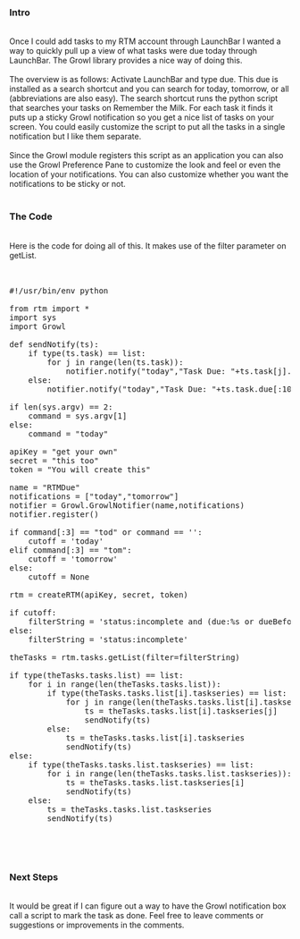 <!--
.. title: Python + Growl + Remember The Milk = LaunchBar Task Management
.. date: 2009/01/27
.. slug: python-growl-remember-the-milk-launchbar-task-management
.. tags: Python
.. link: 
.. description: 
-->


<h3>Intro</h3><br />Once I could add tasks to my RTM account through LaunchBar I wanted a way to quickly pull up a view of what tasks were due today through LaunchBar.  The Growl library provides a nice way of doing this.<br /><br />The overview is as follows:  Activate LaunchBar and type due.  This due is installed as a search shortcut and you can search for today, tomorrow, or all (abbreviations are also easy).  The search shortcut runs the python script that searches your tasks on Remember the Milk.  For each task it finds it puts up a sticky Growl notification so you get a nice list of tasks on your screen.  You could easily customize the script to put all the tasks in a single notification but I like them separate.<br /><br />Since the Growl module registers this script as an application you can also use the Growl Preference Pane to customize the look and feel or even the location of your notifications.  You can also customize whether you want the notifications to be sticky or not.<br /><br /><h3>The Code</h3><br />Here is the code for doing all of this.  It makes use of the filter parameter on getList.<br /><br /><pre><br />#!/usr/bin/env python<br /><br />from rtm import *<br />import sys<br />import Growl<br /><br />def sendNotify(ts):<br />    if type(ts.task) == list:<br />        for j in range(len(ts.task)):<br />            notifier.notify("today","Task Due: "+ts.task[j].due[:10],ts.name,sticky=True)<br />    else:<br />        notifier.notify("today","Task Due: "+ts.task.due[:10],ts.name,sticky=True)<br /><br />if len(sys.argv) == 2:<br />    command = sys.argv[1]<br />else:<br />    command = "today"<br /><br />apiKey = "get your own"<br />secret = "this too"<br />token = "You will create this"<br /><br />name = "RTMDue"<br />notifications = ["today","tomorrow"]<br />notifier = Growl.GrowlNotifier(name,notifications)<br />notifier.register()<br /><br />if command[:3] == "tod" or command == '':<br />    cutoff = 'today'<br />elif command[:3] == "tom":<br />    cutoff = 'tomorrow'<br />else:<br />    cutoff = None <br /><br />rtm = createRTM(apiKey, secret, token)<br /><br />if cutoff:<br />    filterString = 'status:incomplete and (due:%s or dueBefore:%s)'%(cutoff,cutoff)<br />else:<br />    filterString = 'status:incomplete'<br /><br />theTasks = rtm.tasks.getList(filter=filterString)<br /><br />if type(theTasks.tasks.list) == list:<br />    for i in range(len(theTasks.tasks.list)):<br />        if type(theTasks.tasks.list[i].taskseries) == list:<br />            for j in range(len(theTasks.tasks.list[i].taskseries)):<br />                ts = theTasks.tasks.list[i].taskseries[j]<br />                sendNotify(ts)<br />        else:<br />            ts = theTasks.tasks.list[i].taskseries<br />            sendNotify(ts)<br />else:<br />    if type(theTasks.tasks.list.taskseries) == list:<br />        for i in range(len(theTasks.tasks.list.taskseries)):<br />            ts = theTasks.tasks.list.taskseries[i]<br />            sendNotify(ts)<br />    else:<br />        ts = theTasks.tasks.list.taskseries<br />        sendNotify(ts)<br /><br /></pre><br /><br /><h3>Next Steps</h3><br />It would be great if I can figure out a way to have the Growl notification box call a script to mark the task as done.  Feel free to leave comments or suggestions or improvements in the comments.<br /><div class="blogger-post-footer"><img width='1' height='1' src='https://blogger.googleusercontent.com/tracker/2759017781463016019-8714853411033992279?l=blog.bonelakesoftware.com' alt='' /></div>
